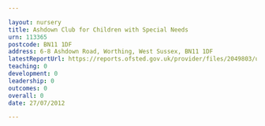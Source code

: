 ```yaml
---

layout: nursery
title: Ashdown Club for Children with Special Needs
urn: 113365
postcode: BN11 1DF
address: 6-8 Ashdown Road, Worthing, West Sussex, BN11 1DF
latestReportUrl: https://reports.ofsted.gov.uk/provider/files/2049803/urn/113365.pdf
teaching: 0
development: 0
leadership: 0
outcomes: 0
overall: 0
date: 27/07/2012

---
```

